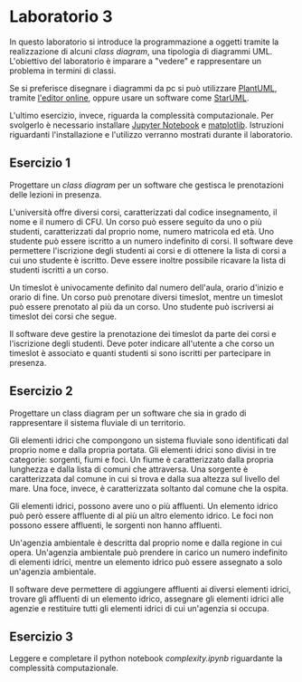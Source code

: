 # Laboratorio 3
In questo laboratorio si introduce la programmazione a oggetti tramite la realizzazione di alcuni *class diagram*, una tipologia di diagrammi UML.
L'obiettivo del laboratorio è imparare a "vedere" e rappresentare un problema in termini di classi.

Se si preferisce disegnare i diagrammi da pc si può utilizzare [PlantUML](https://plantuml.com/class-diagram),
tramite [l'editor online](https://www.plantuml.com/plantuml/uml/), oppure usare un software come [StarUML](https://staruml.io/).

L'ultimo esercizio, invece, riguarda la complessità computazionale.
Per svolgerlo è necessario installare [Jupyter Notebook](https://jupyter.org/) e [matplotlib](https://matplotlib.org/).
Istruzioni riguardanti l'installazione e l'utilizzo verranno mostrati durante il laboratorio.

## Esercizio 1
Progettare un *class diagram* per un software che gestisca le prenotazioni delle lezioni in presenza.

L'università offre diversi corsi, caratterizzati dal codice insegnamento, il nome e il numero di CFU. Un corso può essere seguito da uno o più studenti, caratterizzati dal proprio nome, numero matricola ed età. Uno studente può essere iscritto a un numero indefinito di corsi.
Il software deve permettere l'iscrizione degli studenti ai corsi e di ottenere la lista di corsi a cui uno studente è iscritto. Deve essere inoltre possibile ricavare la lista di studenti iscritti a un corso.

Un timeslot è univocamente definito dal numero dell'aula, orario d'inizio e orario di fine. Un corso può prenotare diversi timeslot, mentre un timeslot può essere prenotato al più da un corso. Uno studente può iscriversi ai timeslot dei corsi che segue.

Il software deve gestire la prenotazione dei timeslot da parte dei corsi e l'iscrizione degli studenti. Deve poter indicare all'utente a che corso un timeslot è associato e quanti studenti si sono iscritti per partecipare in presenza.

## Esercizio 2
Progettare un class diagram per un software che sia in grado di rappresentare il sistema fluviale di un territorio.

Gli elementi idrici che compongono un sistema fluviale sono identificati dal proprio nome e dalla propria portata.
Gli elementi idrici sono divisi in tre categorie: sorgenti, fiumi e foci.
Un fiume è caratterizzato dalla propria lunghezza e dalla lista di comuni che attraversa. Una sorgente è caratterizzata dal comune in cui si trova e dalla sua altezza sul livello del mare. Una foce, invece, è caratterizzata soltanto dal comune che la ospita.

Gli elementi idrici, possono avere uno o più affluenti.
Un elemento idrico può però essere affluente di al più un altro elemento idrico.
Le foci non possono essere affluenti, le sorgenti non hanno affluenti.

Un'agenzia ambientale è descritta dal proprio nome e dalla regione in cui opera.
Un'agenzia ambientale può prendere in carico un numero indefinito di elementi idrici,
mentre un elemento idrico può essere assegnato a solo un'agenzia ambientale.

Il software deve permettere di aggiungere affluenti ai diversi elementi idrici,
trovare gli affluenti di un elemento idrico, assegnare gli elementi idrici alle agenzie
e restituire tutti gli elementi idrici di cui un'agenzia si occupa.

## Esercizio 3
Leggere e completare il python notebook *complexity.ipynb* riguardante la complessità computazionale.
